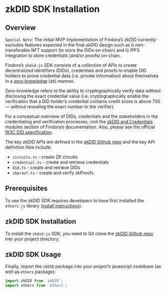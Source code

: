 # zkDID SDK Installation

## Overview

`Special Note`: The initial MVP implementation of Findora’s zkDID currently excludes features expected in the final zkDID design such as i) non-transferable NFT support (to store the DIDs on-chain) and ii) IPFS integration to store credentials (and/or proofs) on-chain.

Findora’s `zkdid-js` SDK consists of a collection of APIs to create decentralized identifiers (DIDs), credentials and proofs to enable DID holders to prove credential data (i.e. private information) about themselves in a [zero-knowledge](https://hackernoon.com/eli5-zero-knowledge-proof-78a276db9eff) (zk) manner.

Zero-knowledge refers to the ability to cryptographically verify data without disclosing the exact credential value (i.e. cryptographically enable the verification that a DID holder’s credential contains credit score is above 700 — without revealing the exact number to the verifier).

For a conceptual overview of DIDs, credentials and the stakeholders in the credentialing and verification processes, visit the [zkDID and Credentials](../../zkdid-and-credentials.md) modules section of Findora’s documentation. Also, please see the official [W3C DID specification](https://www.notion.so/zkDID-Documentation-a-Modules-zkDID-Credentials-695f80687ec94d2fb32b3159f4ca945f).

The key zkDID APIs are defined in the [zkDID Github repo](https://github.com/FindoraNetwork/zkdid-js/tree/main/src) and the key API definition files include:

* `circuits.ts` - create ZK circuits
* `credential.ts` - create and retrieve credentials
* `did.ts` - create and retrieve DIDs
* `zkproof.ts` - create and verify zkProofs

## Prerequisites

To use the zkDID SDK requires developers to have first installed the `ethers.js` library ([install instructions](https://docs.ethers.io/v5/getting-started/)).

## zkDID SDK Installation

To install the `zkdid-js` SDK, you need to Git clone the [zkDID Github repo](https://github.com/FindoraNetwork/zkdid-js) into your project directory.

## zkDID SDK Usage

Finally, import the `zkDID` package into your project’s javascript codebase (as well as `ethers` package):

```typescript
import zkDID from `zkDID`;
import ethers from `ethers`;
```
